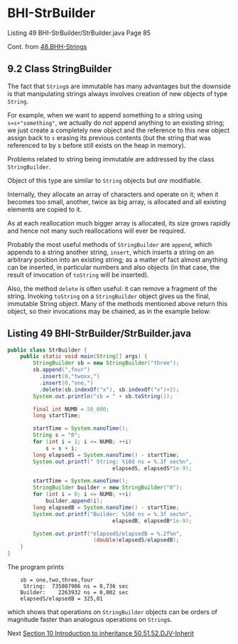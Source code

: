 # BHI-StrBuilder
Listing 49 BHI-StrBuilder/StrBuilder.java Page 85

Cont. from [48.BHH-Strings](https://github.com/Java-PJATK/48.BHH-Strings)

## 9.2 Class StringBuilder

The fact that `String`s are immutable has many advantages but the downside is that manipulating strings always involves creation of new objects of type `String`. 

For example, when we want to append something to a string using `s=s+"something"`, we actually do _not_ append anything to an existing string; we just create a completely new object and the reference to this new object assign back to `s` erasing its previous contents (but the string that was referenced to by s before still exists on the heap in memory).

Problems related to string being immutable are addressed by the class `StringBuilder`.

Object of this type are similar to `String` objects but _are_ modifiable. 

Internally, they allocate an array of characters and operate on it; when it becomes too small, another, twice as big array, is allocated and all existing elements are copied to it. 

As at each reallocation much bigger array is allocated, its size grows rapidly and hence not many such reallocations will ever be required. 

Probably the most useful methods of `StringBuilder` are `append`, which appends to a string another string, `insert`, which inserts a string on an arbitrary position into an existing string; as a matter of fact almost anything can be inserted, in particular numbers and also objects (in that case, the result of invocation of `toString` will be inserted). 

Also, the method `delete` is often useful: it can remove a fragment of the string. Invoking `toString` on a `StringBuilder` object gives us the final, immutable String object. Many of the methods mentioned above return this object, so their invocations may be chained, as in the example below:

## Listing 49 BHI-StrBuilder/StrBuilder.java

```java
public class StrBuilder {
    public static void main(String[] args) {
        StringBuilder sb = new StringBuilder("three");
        sb.append(",four")
          .insert(0,"twoxx,")
          .insert(0,"one,")
          .delete(sb.indexOf("x"), sb.indexOf("x")+2);
        System.out.println("sb = " + sb.toString());

        final int NUMB = 50_000;
        long startTime;

        startTime = System.nanoTime();
        String s = "0";
        for (int i = 1; i <= NUMB; ++i)
            s = s + i;
        long elapsedS = System.nanoTime() - startTime;
        System.out.printf(" String: %10d ns = %.3f sec%n",
                                 elapsedS, elapsedS*1e-9);

        startTime = System.nanoTime();
        StringBuilder builder = new StringBuilder("0");
        for (int i = 0; i <= NUMB; ++i)
            builder.append(i);
        long elapsedB = System.nanoTime() - startTime;
        System.out.printf("Builder: %10d ns = %.3f sec%n",
                                 elapsedB, elapsedB*1e-9);

        System.out.printf("elapsedS/elapsedB = %.2f%n",
                           (double)elapsedS/elapsedB);
    }
}

```

The program prints

```
    sb = one,two,three,four
     String:  735807986 ns = 0,736 sec
    Builder:    2263932 ns = 0,002 sec
    elapsedS/elapsedB = 325,01
```

which shows that operations on `StringBuilder` objects can be orders of magnitude faster than analogous operations on `String`s.

Next [Section 10 Introduction to inheritance 50.51.52.DJV-Inherit](https://github.com/Java-PJATK/50.51.52.DJV-Inherit)
